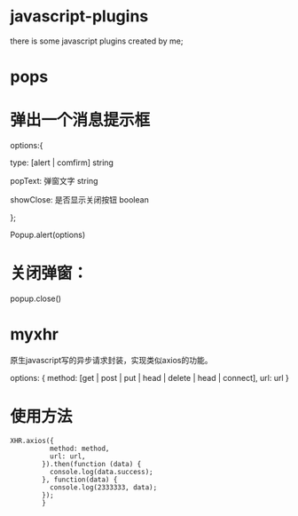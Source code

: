 # javascript-plugins
there is some javascript plugins created by me;

# pops

# 弹出一个消息提示框

options:{

 type: [alert | comfirm] string
 
 popText: 弹窗文字 string
 
 showClose: 是否显示关闭按钮 boolean
 
 };
 
 Popup.alert(options)
 
# 关闭弹窗：
 popup.close()


# myxhr
原生javascript写的异步请求封装，实现类似axios的功能。

options: {
  method: [get | post | put | head | delete | head | connect],
  url: url
}

# 使用方法
```
XHR.axios({
          method: method,
          url: url,
        }).then(function (data) {
          console.log(data.success);
        }, function(data) {
          console.log(2333333, data);
        });
	    }
```
